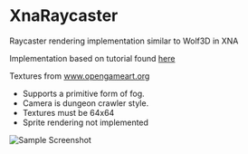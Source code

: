 XnaRaycaster
============

Raycaster rendering implementation similar to Wolf3D in XNA

Implementation based on tutorial found [here](http://lodev.org/cgtutor/raycasting.html)

Textures from www.opengameart.org

* Supports a primitive form of fog.
* Camera is dungeon crawler style.
* Textures must be 64x64
* Sprite rendering not implemented

![Sample Screenshot](http://i.imgur.com/wNGCbgb.png)
